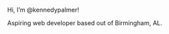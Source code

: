 Hi, I’m @kennedypalmer!

Aspiring web developer based out of Birmingham, AL. 

<!---
kennedypalmer/kennedypalmer is a ✨ special ✨ repository because its `README.md` (this file) appears on your GitHub profile.
You can click the Preview link to take a look at your changes.
--->
